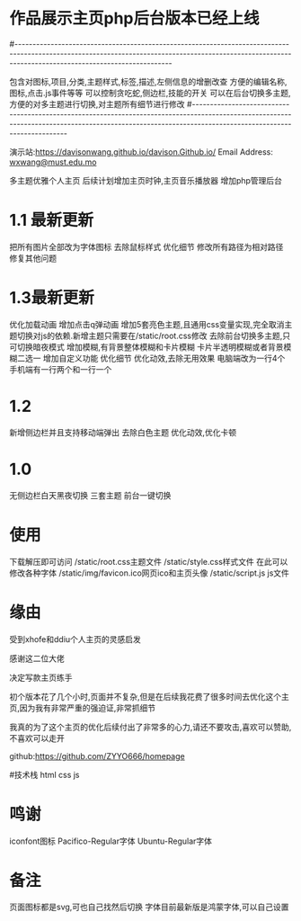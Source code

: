 # 作品展示主页php后台版本已经上线
#-------------------------------------------------------------------------------------------------------------------------------------------------------------------------------------------------------

包含对图标,项目,分类,主题样式,标签,描述,左侧信息的增删改查
方便的编辑名称,图标,点击.js事件等等
可以控制贪吃蛇,侧边栏,技能的开关
可以在后台切换多主题,方便的对多主题进行切换,对主题所有细节进行修改
#-------------------------------------------------------------------------------------------------------------------------------------------------------------------------------------------------------

演示站:https://davisonwang.github.io/davison.Github.io/
Email Address: wxwang@must.edu.mo

多主题优雅个人主页
后续计划增加主页时钟,主页音乐播放器
增加php管理后台

# 1.1 最新更新
把所有图片全部改为字体图标
去除鼠标样式
优化细节
修改所有路径为相对路径
修复其他问题
# 1.3最新更新
优化加载动画
增加点击q弹动画
增加5套亮色主题,且通用css变量实现,完全取消主题切换对js的依赖.新增主题只需要在/static/root.css修改
去除前台切换多主题,只可切换暗夜模式
增加模糊,有背景整体模糊和卡片模糊
卡片半透明模糊或者背景模糊二选一
增加自定义功能
优化细节
优化动效,去除无用效果
电脑端改为一行4个
手机端有一行两个和一行一个
# 1.2
新增侧边栏并且支持移动端弹出
去除白色主题
优化动效,优化卡顿
# 1.0
无侧边栏白天黑夜切换
三套主题
前台一键切换

# 使用

下载解压即可访问
/static/root.css主题文件
/static/style.css样式文件
在此可以修改各种字体
/static/img/favicon.ico网页ico和主页头像
/static/script.js js文件

# 缘由

受到xhofe和ddiu个人主页的灵感启发

感谢这二位大佬

决定写款主页练手

初个版本花了几个小时,页面并不复杂,但是在后续我花费了很多时间去优化这个主页,因为我有非常严重的强迫证,非常抓细节

我真的为了这个主页的优化后续付出了非常多的心力,请还不要攻击,喜欢可以赞助,不喜欢可以走开


github:https://github.com/ZYYO666/homepage


#技术栈
html
css
js

# 鸣谢
iconfont图标
Pacifico-Regular字体
Ubuntu-Regular字体

# 备注
页面图标都是svg,可也自己找然后切换
字体目前最新版是鸿蒙字体,可以自己设置


